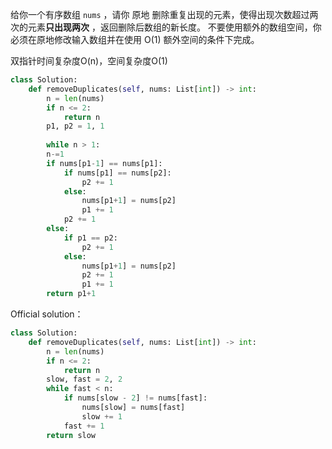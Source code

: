 给你一个有序数组 `nums` ，请你 原地 删除重复出现的元素，使得出现次数超过两次的元素**只出现两次** ，返回删除后数组的新长度。
不要使用额外的数组空间，你必须在原地修改输入数组并在使用 O(1) 额外空间的条件下完成。

双指针时间复杂度O(n)，空间复杂度O(1)

``` python
class Solution:
	def removeDuplicates(self, nums: List[int]) -> int:
		n = len(nums)
		if n <= 2:
			return n
		p1, p2 = 1, 1
		
		while n > 1:
		n-=1
		if nums[p1-1] == nums[p1]:
			if nums[p1] == nums[p2]:
				p2 += 1
			else:
				nums[p1+1] = nums[p2]
				p1 += 1
			p2 += 1
		else:
			if p1 == p2:
				p2 += 1
			else:
				nums[p1+1] = nums[p2]
				p2 += 1
				p1 += 1
		return p1+1
```


Official solution：
```python
class Solution: 
	def removeDuplicates(self, nums: List[int]) -> int: 
		n = len(nums) 
		if n <= 2: 
			return n 
		slow, fast = 2, 2 
		while fast < n: 
			if nums[slow - 2] != nums[fast]: 
				nums[slow] = nums[fast] 
				slow += 1 
			fast += 1 
		return slow 
```
